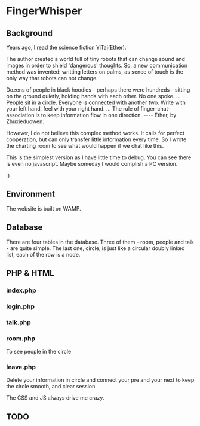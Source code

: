 FingerWhisper
=============

Background
----------
Years ago, I read the science fiction YiTai(Ether).

The author created a world full of tiny robots that can change sound and images in order to shield 'dangerous' thoughts. So, a new communication method was invented: writting letters on palms, as sence of touch is the only way that robots can not change.

Dozens of people in black hoodies - perhaps there were hundreds - sitting on the ground quietly, holding hands with each other. No one spoke.
...
People sit in a circle. Everyone is connected with another two. Write with your left hand, feel with your right hand.
...
The rule of finger-chat-association is to keep information flow in one direction.
                                                              ---- Ether, by Zhuxieduowen.

However, I do not believe this complex method works. It calls for perfect cooperation, but can only transfer little information every time. So I wrote the charting room to see what would happen if we chat like this.

This is the simplest version as I have little time to debug. You can see there is even no javascript. Maybe someday I would complish a PC version.

:)

Environment
-----------
The website is built on WAMP.

Database
--------
There are four tables in the database. Three of them - room, people and talk - are quite simple. The last one, circle, is just like a circular doubly linked list, each of the row is a node.

PHP & HTML
----------
### index.php 

### login.php
### talk.php
### room.php
To see people in the circle
### leave.php
Delete your information in circle and connect your pre and your next to keep the circle smooth, and clear session.

The CSS and JS always drive me crazy. 

TODO
----
